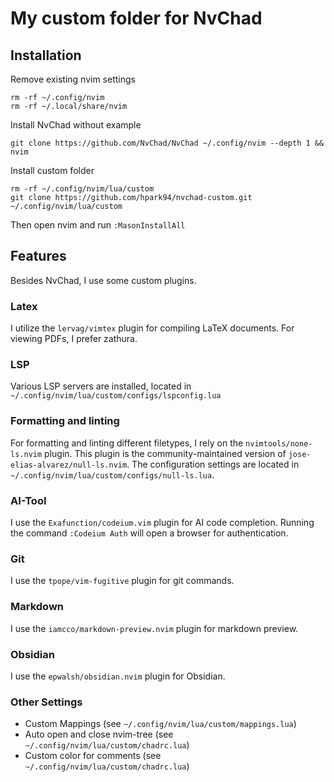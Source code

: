 # My custom folder for NvChad

## Installation

Remove existing nvim settings

```shell
rm -rf ~/.config/nvim
rm -rf ~/.local/share/nvim
```

Install NvChad without example

```shell
git clone https://github.com/NvChad/NvChad ~/.config/nvim --depth 1 && nvim

```

Install custom folder

```shell
rm -rf ~/.config/nvim/lua/custom
git clone https://github.com/hpark94/nvchad-custom.git ~/.config/nvim/lua/custom

```

Then open nvim and run `:MasonInstallAll`

## Features

Besides NvChad, I use some custom plugins.

### Latex

I utilize the `lervag/vimtex` plugin for compiling LaTeX documents.
For viewing PDFs, I prefer zathura.

### LSP

Various LSP servers are installed, located in
`~/.config/nvim/lua/custom/configs/lspconfig.lua`

### Formatting and linting

For formatting and linting different filetypes, I rely on the
`nvimtools/none-ls.nvim` plugin. This plugin is the
community-maintained version of `jose-elias-alvarez/null-ls.nvim`.
The configuration settings are located in
`~/.config/nvim/lua/custom/configs/null-ls.lua`.

### AI-Tool

I use the `Exafunction/codeium.vim` plugin for AI code completion.
Running the command `:Codeium Auth` will open a browser for authentication.

### Git

I use the `tpope/vim-fugitive` plugin for git commands.

### Markdown

I use the `iamcco/markdown-preview.nvim` plugin for markdown preview.

### Obsidian

I use the `epwalsh/obsidian.nvim` plugin for Obsidian.

### Other Settings

-   Custom Mappings (see `~/.config/nvim/lua/custom/mappings.lua`)
-   Auto open and close nvim-tree (see `~/.config/nvim/lua/custom/chadrc.lua`)
-   Custom color for comments (see `~/.config/nvim/lua/custom/chadrc.lua`)
